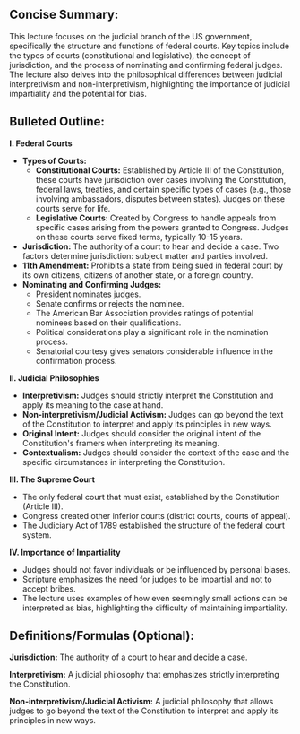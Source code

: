 ## Concise Summary:

This lecture focuses on the judicial branch of the US government, specifically the structure and functions of federal courts. Key topics include the types of courts (constitutional and legislative), the concept of jurisdiction, and the process of nominating and confirming federal judges. The lecture also delves into the philosophical differences between judicial interpretivism and non-interpretivism, highlighting the importance of judicial impartiality and the potential for bias. 

## Bulleted Outline:

**I. Federal Courts**

* **Types of Courts:**
    * **Constitutional Courts:** Established by Article III of the Constitution, these courts have jurisdiction over cases involving the Constitution, federal laws, treaties, and certain specific types of cases (e.g., those involving ambassadors, disputes between states). Judges on these courts serve for life.
    * **Legislative Courts:** Created by Congress to handle appeals from specific cases arising from the powers granted to Congress. Judges on these courts serve fixed terms, typically 10-15 years.
* **Jurisdiction:** The authority of a court to hear and decide a case.  Two factors determine jurisdiction: subject matter and parties involved. 
* **11th Amendment:** Prohibits a state from being sued in federal court by its own citizens, citizens of another state, or a foreign country.
* **Nominating and Confirming Judges:**
    * President nominates judges.
    * Senate confirms or rejects the nominee.
    * The American Bar Association provides ratings of potential nominees based on their qualifications.
    * Political considerations play a significant role in the nomination process.
    * Senatorial courtesy gives senators considerable influence in the confirmation process.

**II. Judicial Philosophies**

* **Interpretivism:**  Judges should strictly interpret the Constitution and apply its meaning to the case at hand.
* **Non-interpretivism/Judicial Activism:** Judges can go beyond the text of the Constitution to interpret and apply its principles in new ways.
* **Original Intent:** Judges should consider the original intent of the Constitution's framers when interpreting its meaning. 
* **Contextualism:** Judges should consider the context of the case and the specific circumstances in interpreting the Constitution.

**III. The Supreme Court**

* The only federal court that must exist, established by the Constitution (Article III).
* Congress created other inferior courts (district courts, courts of appeal).
* The Judiciary Act of 1789 established the structure of the federal court system.

**IV. Importance of Impartiality**

* Judges should not favor individuals or be influenced by personal biases.
* Scripture emphasizes the need for judges to be impartial and not to accept bribes.
* The lecture uses examples of how even seemingly small actions can be interpreted as bias, highlighting the difficulty of maintaining impartiality.

## Definitions/Formulas (Optional):

**Jurisdiction:** The authority of a court to hear and decide a case.

**Interpretivism:** A judicial philosophy that emphasizes strictly interpreting the Constitution. 

**Non-interpretivism/Judicial Activism:** A judicial philosophy that allows judges to go beyond the text of the Constitution to interpret and apply its principles in new ways. 
